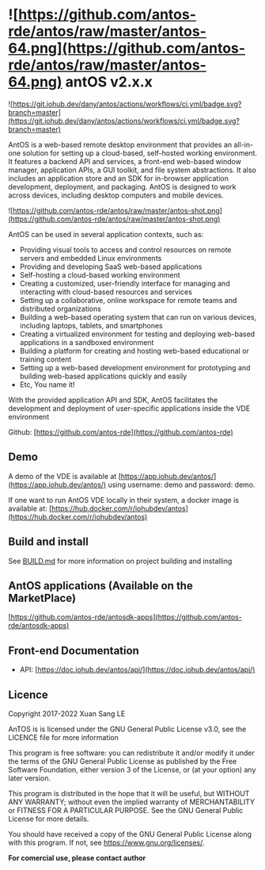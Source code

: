 # ![https://github.com/antos-rde/antos/raw/master/antos-64.png](https://github.com/antos-rde/antos/raw/master/antos-64.png) antOS v2.x.x

![https://git.iohub.dev/dany/antos/actions/workflows/ci.yml/badge.svg?branch=master](https://git.iohub.dev/dany/antos/actions/workflows/ci.yml/badge.svg?branch=master)

AntOS is a web-based remote desktop environment that provides an all-in-one solution for setting up a cloud-based, self-hosted working environment. It features a backend API and services, a front-end web-based window manager, application APIs, a GUI toolkit, and file system abstractions. It also includes an application store and an SDK for in-browser application development, deployment, and packaging. AntOS is designed to work across devices, including desktop computers and mobile devices.

![https://github.com/antos-rde/antos/raw/master/antos-shot.png](https://github.com/antos-rde/antos/raw/master/antos-shot.png)

AntOS can be used in several application contexts, such as:
- Providing visual tools to access and control resources on remote servers and embedded Linux environments
- Providing and developing SaaS web-based applications
- Self-hosting a cloud-based working environment
- Creating a customized, user-friendly interface for managing and interacting with cloud-based resources and services
- Setting up a collaborative, online workspace for remote teams and distributed organizations
- Building a web-based operating system that can run on various devices, including laptops, tablets, and smartphones
- Creating a virtualized environment for testing and deploying web-based applications in a sandboxed environment
- Building a platform for creating and hosting web-based educational or training content
- Setting up a web-based development environment for prototyping and building web-based applications quickly and easily
- Etc, You name it!

With the provided application API and SDK, AntOS facilitates the development and deployment of user-specific applications inside the VDE environment

Github: [https://github.com/antos-rde](https://github.com/antos-rde)

## Demo
A demo of the VDE is available at  [https://app.iohub.dev/antos/](https://app.iohub.dev/antos/) using username: demo and password: demo.

If one want to run AntOS VDE locally in their system, a docker image is available at:
[https://hub.docker.com/r/iohubdev/antos](https://hub.docker.com/r/iohubdev/antos)

## Build and install

See [BUILD.md](BUILD.md) for more information on project building and installing

## AntOS applications (Available on the MarketPlace)
[https://github.com/antos-rde/antosdk-apps](https://github.com/antos-rde/antosdk-apps)

## Front-end Documentation
- API: [https://doc.iohub.dev/antos/api/](https://doc.iohub.dev/antos/api/)

## Licence

Copyright 2017-2022 Xuan Sang LE <mrsang AT iohub DOT dev>

AnTOS is is licensed under the GNU General Public License v3.0, see the LICENCE file for more information

 This program is free software: you can redistribute it and/or modify
    it under the terms of the GNU General Public License as published by
    the Free Software Foundation, either version 3 of the License, or
    (at your option) any later version.

   This program is distributed in the hope that it will be useful,
    but WITHOUT ANY WARRANTY; without even the implied warranty of
    MERCHANTABILITY or FITNESS FOR A PARTICULAR PURPOSE.  See the
    GNU General Public License for more details.

   You should have received a copy of the GNU General Public License
    along with this program.  If not, see <https://www.gnu.org/licenses/>.

**For comercial use, please contact author**
